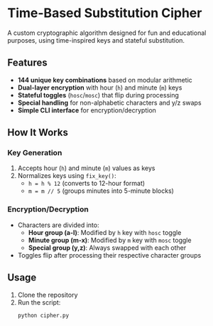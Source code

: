 # Time-Based Substitution Cipher

A custom cryptographic algorithm designed for fun and educational purposes, using time-inspired keys and stateful substitution.

## Features

- **144 unique key combinations** based on modular arithmetic
- **Dual-layer encryption** with hour (`h`) and minute (`m`) keys
- **Stateful toggles** (`hosc`/`mosc`) that flip during processing
- **Special handling** for non-alphabetic characters and y/z swaps
- **Simple CLI interface** for encryption/decryption

## How It Works

### Key Generation
1. Accepts hour (`h`) and minute (`m`) values as keys
2. Normalizes keys using `fix_key()`:
   - `h = h % 12` (converts to 12-hour format)
   - `m = m // 5` (groups minutes into 5-minute blocks)

### Encryption/Decryption
- Characters are divided into:
  - **Hour group (a-l)**: Modified by `h` key with `hosc` toggle
  - **Minute group (m-x)**: Modified by `m` key with `mosc` toggle
  - **Special group (y,z)**: Always swapped with each other
- Toggles flip after processing their respective character groups

## Usage

1. Clone the repository
2. Run the script:
   ```bash
   python cipher.py
